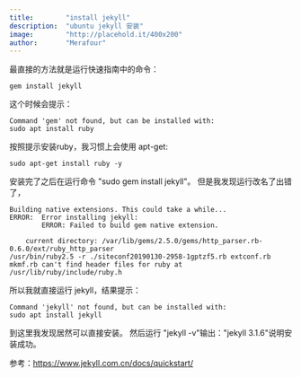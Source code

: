 ```yaml
---
title:        "install jekyll"
description:  "ubuntu jekyll 安装"
image:        "http://placehold.it/400x200"
author:       "Merafour"
---
```


最直接的方法就是运行快速指南中的命令：
~~~
gem install jekyll
~~~
这个时候会提示：
~~~
Command 'gem' not found, but can be installed with:
sudo apt install ruby
~~~
按照提示安装ruby，我习惯上会使用 apt-get:
~~~
sudo apt-get install ruby -y
~~~
安装完了之后在运行命令 "sudo gem install jekyll"。
但是我发现运行改名了出错了，
~~~
Building native extensions. This could take a while...
ERROR:  Error installing jekyll:
        ERROR: Failed to build gem native extension.

    current directory: /var/lib/gems/2.5.0/gems/http_parser.rb-0.6.0/ext/ruby_http_parser
/usr/bin/ruby2.5 -r ./siteconf20190130-2958-1gptzf5.rb extconf.rb
mkmf.rb can't find header files for ruby at /usr/lib/ruby/include/ruby.h
~~~
所以我就直接运行 jekyll，结果提示：
~~~
Command 'jekyll' not found, but can be installed with:
sudo apt install jekyll
~~~
到这里我发现居然可以直接安装。
然后运行 "jekyll -v"输出："jekyll 3.1.6"说明安装成功。

参考：https://www.jekyll.com.cn/docs/quickstart/
